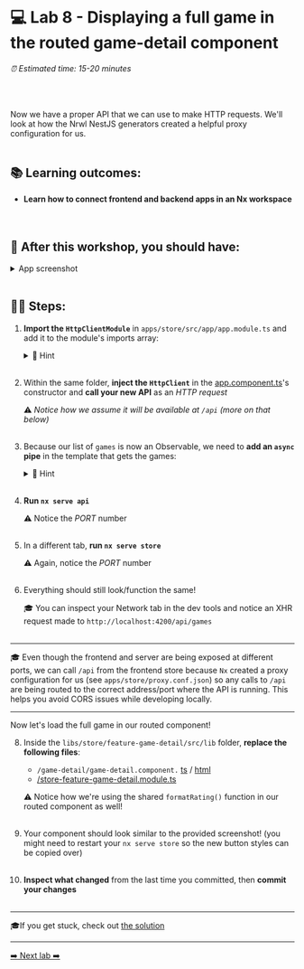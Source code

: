 # 💻 Lab 8 - Displaying a full game in the routed game-detail component

###### ⏰ Estimated time: 15-20 minutes

<br />

Now we have a proper API that we can use to make HTTP requests. We'll look at how the Nrwl NestJS generators created a helpful proxy configuration for us.
<br /><br />

## 📚 Learning outcomes:

- **Learn how to connect frontend and backend apps in an Nx workspace**
  <br /><br /><br />

## 📲 After this workshop, you should have:

<details>
  <summary>App screenshot</summary>
  <img src="../assets/lab8_screenshot.png" width="500" alt="screenshot of lab8 result">
</details>
<br />

## 🏋️‍♀️ Steps:

1. **Import the `HttpClientModule`** in `apps/store/src/app/app.module.ts` and add it to the module's imports array:

   <details>
   <summary>🐳 Hint</summary>

   ```ts
   import { HttpClientModule } from '@angular/common/http';
   ```

   </details>
   <br />

2. Within the same folder, **inject the `HttpClient`** in the [app.component.ts](../../examples/lab8/apps/store/src/app/app.component.ts)'s constructor and **call your new API** as an _HTTP request_

   ⚠️ _Notice how we assume it will be available at `/api` (more on that below)_
   <br /><br />

3. Because our list of `games` is now an Observable, we need to **add an `async` pipe** in the template that gets the games:

   <details>
   <summary>🐳 Hint</summary>

   ```html
   <mat-card
     class="game-card"
     *ngFor="let game of games | async" <--HERE
     [routerLink]="['/game', game.id]"
     >...</mat-card
   >
   ```

   </details>
   <br />

4. **Run `nx serve api`**

   ⚠️ Notice the _PORT_ number
   <br /><br />

5. In a different tab, **run `nx serve store`**

   ⚠️ Again, notice the _PORT_ number
   <br /><br />

6. Everything should still look/function the same!

   🎓 You can inspect your Network tab in the dev tools and notice an XHR request made to `http://localhost:4200/api/games`
   <br /><br />

---

🎓 Even though the frontend and server are being exposed at different ports, we can call `/api` from the frontend store because `Nx` created a proxy configuration for us (see `apps/store/proxy.conf.json`) so any calls to `/api` are being routed to the correct address/port where the API is running.
This helps you avoid CORS issues while developing locally.

---

Now let's load the full game in our routed component!

8. Inside the `libs/store/feature-game-detail/src/lib` folder, **replace the following files**:

   - `/game-detail/game-detail.component.` [ts](../../examples/lab8/libs/store/feature-game-detail/src/lib/game-detail/game-detail.component.ts) / [html](../../examples/lab8/libs/store/feature-game-detail/src/lib/game-detail/game-detail.component.html)
   - [/store-feature-game-detail.module.ts](../../examples/lab8/libs/store/feature-game-detail/src/lib/store-feature-game-detail.module.ts)

   ⚠️ Notice how we're using the shared `formatRating()` function in our routed component as well!
   <br /><br />

9. Your component should look similar to the provided screenshot! (you might need to restart your `nx serve store` so the new button styles can be copied over)
   <br /><br />
10. **Inspect what changed** from the last time you committed, then **commit your changes**
    <br /><br />

---

🎓If you get stuck, check out [the solution](SOLUTION.md)

---

[➡️ Next lab ➡️](../lab9/LAB.md)
